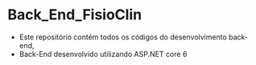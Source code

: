 # Back_End_FisioClin
- Este repositório contém todos os códigos do desenvolvimento back-end,
- Back-End desenvolvido utilizando ASP.NET core 6

